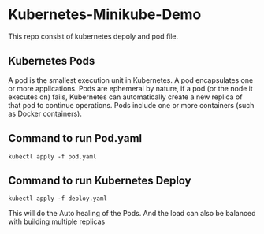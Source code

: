# Kubernetes-Minikube-Demo
This repo consist of kubernetes depoly and pod file. 

## Kubernetes Pods
A pod is the smallest execution unit in Kubernetes. A pod encapsulates one or more applications. Pods are ephemeral by nature, if a pod (or the node it executes on) fails, Kubernetes can automatically create a new replica of that pod to continue operations. Pods include one or more containers (such as Docker containers).

## Command to run Pod.yaml
```
kubectl apply -f pod.yaml
```

## Command to run Kubernetes Deploy
```
kubectl apply -f deploy.yaml
```
This will do the Auto healing of the Pods. And the load can also be balanced with building multiple replicas


